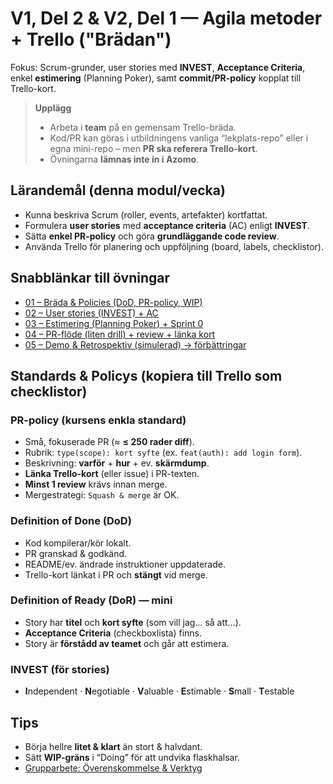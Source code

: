 # V1, Del 2 & V2, Del 1 — Agila metoder + Trello ("Brädan")

Fokus: Scrum-grunder, user stories med **INVEST**, **Acceptance Criteria**, enkel **estimering** (Planning Poker), samt **commit/PR-policy** kopplat till Trello-kort.

> **Upplägg**
> - Arbeta i **team** på en gemensam Trello-bräda.
> - Kod/PR kan göras i utbildningens vanliga “lekplats-repo” eller i egna mini-repo – men **PR ska referera Trello-kort**.
> - Övningarna **lämnas inte in i Azomo**.

## Lärandemål (denna modul/vecka)
- Kunna beskriva Scrum (roller, events, artefakter) kortfattat.
- Formulera **user stories** med **acceptance criteria** (AC) enligt **INVEST**.
- Sätta **enkel PR-policy** och göra **grundläggande code review**.
- Använda Trello för planering och uppföljning (board, labels, checklistor).

## Snabblänkar till övningar
- [01 – Bräda & Policies (DoD, PR-policy, WIP)](exercises/01-board-and-policies/README.md)
- [02 – User stories (INVEST) + AC](exercises/02-user-stories-acceptance-criteria/README.md)
- [03 – Estimering (Planning Poker) + Sprint 0](exercises/03-estimation-sprint0/README.md)
- [04 – PR-flöde (liten drill) + review + länka kort](exercises/04-pr-drill/README.md)
- [05 – Demo & Retrospektiv (simulerad) → förbättringar](exercises/05-demo-retro/README.md)

## Standards & Policys (kopiera till Trello som checklistor)

### PR-policy (kursens enkla standard)
- Små, fokuserade PR (≈ **≤ 250 rader diff**).
- Rubrik: `type(scope): kort syfte` (ex. `feat(auth): add login form`).
- Beskrivning: **varför** + **hur** + ev. **skärmdump**.
- **Länka Trello-kort** (eller issue) i PR-texten.
- **Minst 1 review** krävs innan merge.
- Mergestrategi: `Squash & merge` är OK.

### Definition of Done (DoD)
- Kod kompilerar/kör lokalt.
- PR granskad & godkänd.
- README/ev. ändrade instruktioner uppdaterade.
- Trello-kort länkat i PR och **stängt** vid merge.

### Definition of Ready (DoR) — mini
- Story har **titel** och **kort syfte** (som <roll> vill jag… så att…).
- **Acceptance Criteria** (checkboxlista) finns.
- Story är **förstådd av teamet** och går att estimera.

### INVEST (för stories)
- **I**ndependent · **N**egotiable · **V**aluable · **E**stimable · **S**mall · **T**estable

## Tips
- Börja hellre **litet & klart** än stort & halvdant.
- Sätt **WIP-gräns** i “Doing” för att undvika flaskhalsar.
- [Grupparbete: Överenskommelse & Verktyg]([exercises/01-board-and-policies/README.md](https://github.com/lejonmanen/git-instruktion/blob/main/md/group.md))
